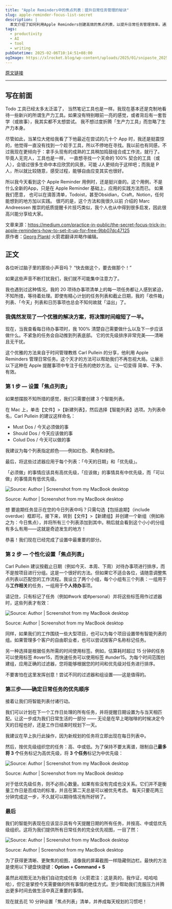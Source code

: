 ```yaml
---
title: "Apple Reminders中的焦点列表：提升日常任务管理的秘诀"
slug: apple-reminder-focus-list-secret
description: |
  本文介绍了如何利用Apple Reminders创建高效的焦点列表，以提升日常任务管理效率。通过设置智能列表和优先级排序，帮助用户明确任务目标，减少压力，实现更高效的工作流。
tags: 
  - productivity
  - AI
  - tool
  - writing
pubDatetime: 2025-02-06T10:14:51+08:00
ogImage: https://xlrocket.blog/wp-content/uploads/2025/01/snipaste_2025-01-04_11-49-03.webp?w=1200
---
```


[原文链接](https://xlrocket.blog/2025/01/04/%e3%80%90%e8%af%91%e3%80%91apple-reminder-%e4%b8%ad%e3%80%8c%e7%84%a6%e7%82%b9%e5%88%97%e8%a1%a8%e3%80%8d%e7%9a%84%e7%a7%98%e8%af%80/)

---

<!-- .entry-header -->

## 写在前面

Todo 工具已经太多太泛滥了， 当然笔记工具也是一样。我现在基本还是克制地看待一些新兴的所谓生产力工具。如果没有特别眼前一亮的感觉，或者背后有一套哲学（或故事），我其实都不太想尝试。 我不想过度折腾「生产力工具」而忽略了生产力本身。

尽管如此，当某位大佬给我看了下他最近在尝试的几十个 App 时，我还是挺震惊的，他觉得一直没有找到一个趁手工具，所以不停地在寻找。我以前也有同感，不过我现在更倾向于：拿手头现有的成熟的工具稍加捣鼓组合成工作流，就行了。 毕竟人无完人，工具也是一样， 一直想寻找一个天命的 100% 契合的工具（或人），会错过很多生命中本应欣赏的风景。可能 J人更倾向于这样吧；而我是 P人，所以就比较随意，感受过程，能够自由应变其实也很好。

所以我今天看到这个 Apple Reminder 用例时，还是挺兴奋的。这个用例，不是什么全新的App，只是在 Apple Reminder 基础上，应用的实践方法而已。 如果我们愿意， 也可以在滴答清单，Todoist，甚至Obsidian，Craft，Notion，任何能想到的地方加以实践。 很巧的是，这个方法和我很久以前 介绍的 Marc Andreessen 推崇的纸质提醒卡片技巧类似，我个人也从中得到很多启发，因此很高兴能分享给大家。

文章来源：<https://medium.com/practice-in-public/the-secret-focus-trick-in-apple-reminders-how-to-set-it-up-for-free-9bb07dc47125>\
原作者：[Georg Plankl](https://medium.com/@georg.plankl?source=post_page---byline--9bb07dc47125--------------------------------) 火箭君翻译并略作编辑。

## 正文[](https://medium.com/@georg.plankl?source=post_page---byline--9bb07dc47125--------------------------------)[](https://medium.com/practice-in-public?source=post_page---byline--9bb07dc47125--------------------------------)

各位听过脑子里的那些小声音吗？ “快去做这个，要去做那个！”

如果这些声音不断打扰我们，我们就不可能集中注意力了。

我也遇到过这种情况。我的 20 项待办事项清单上的每一项任务都让人感到紧迫，不知所措，等待着处理。即使有精心计划的任务列表和截止日期，我的「收件箱」列表、「今天」列表和日历事项也总会不知何故就「溢出」了。

### 我偶然发现了一个优雅的解决方案，将决策时间缩短了一半。

现在，当我查看每日待办事项时，我 100% 清楚自己需要做什么以及下一步应该做什么。不紧急的任务会自动推到列表底部。 它的优先级排序非常完美——清晰且无干扰。

这个优雅的方法来自于时间管理教练 Carl Pullein 的分享，他利用 Apple Reminders 管理日常任务。这个天才的方法可以帮助我们不再忽视大局。让展示以下这种在 Apple 提醒事项中专注于任务的绝妙方法。让一切变得 简单、干净、有效。

### 第 1 步 — 设置「焦点列表」

如果想摆脱不知所措的感觉，我们只需要创建 3 个智能列表。

在 Mac 上，单击【文件】>【新建列表】，然后选择【智能列表】选项。为列表命名，Carl Pullein 的建议这样命名：

* Must Dos / 今天必须做的事
* Should Dos / 今天应该做的事
* Colud Dos / 今天可以做的事

我建议为每个列表指定颜色——例如红色、黄色和绿色。

最后，将这些过滤器应用于每个列表：「今天的日期」和「优先级」。

「必须做」的事情应该具有高优先级，「应该做」的事情具有中优先级，而「可以做」的事情具有低优先级。

![Source: Author | Screenshot from my MacBook desktop](https://xlrocket.blog/wp-content/uploads/2025/01/12navwhmc0qcp-qcmpfe2kw.png)

Source: Author | Screenshot from my MacBook desktop

想 要逾期任务显示在您的今日列表中吗？只需勾选【包括逾期】（include overdue）框即可。接下来，转到【文件】>【新建组】并创建一个新组（例如称之为：今日焦点），并将所有三个列表添加到其中。稍后就会看到这个小小的分组有多么有用——这就是奇迹发生的地方！

恭喜！我们现在已经完成了设置中最重要的部分。

### 第 2 步 — 个性化设置「焦点列表」

Carl Pullein 建议按截止日期（例如今天、本周、下周）对待办事项进行排序，&#x800C;**&#x20;**&#x4E0D;是按项目进行分组。这是一个很好的方法。但如果它不适合各位，请随意调整焦点列表以匹配您的工作流程。我设立了两个小组，每个小组有三个列表：一组用于与**工作相关**的任务，一组用于**个人待办**事项。

请记住，只有标记了任务（例如#work 或#personal）并将这些标签用作过滤器时，这些列表才有效：

![Source: Author | Screenshot from my MacBook desktop](https://xlrocket.blog/wp-content/uploads/2025/01/1-z63uoqchcnlf6bwwxfxbw.png)

Source: Author | Screenshot from my MacBook desktop

同样，如果我们的工作围绕一些大型项目，也可以为每个项目设置带有智能列表的组。如果管理多个客户的自由职业者，也可以尝试按客户名称标记任务。

另一种选择是根据任务所需的时间使用标签。例如，估算耗时超过 15 分钟的任务可以使用标签 #over15，而快速任务可以使用标签 #under15。为每个时间范围创建组，应用正确的过滤器，您将能够根据您的时间和优先级对任务进行排序。

不要害怕在这里发挥创意！尝试不同的过滤器和组设置——这是值得的。

### 第三步——确定日常任务的优先顺序

接着让我们将智能列表付诸行动。

我们可以计划在下一个工作日处理的所有任务，并将提醒日期设置为与当天相匹配。让这一步成为我们日常生活的一部分 —— 无论是在早上喝咖啡的时候决定今天的日程也好，还是工作日结束时规划下一天。

我建议在早上执行此操作，因为新规划的任务将立即出现在每日列表中。

然后，按优先级组织您的任务：高、中或低。为了保持不要太离谱，限制自己**最多将 3 个**任务标记为高优先级，将 **3 个任务**标记为中优先级：

![Source: Author | Screenshot from my MacBook desktop](https://xlrocket.blog/wp-content/uploads/2025/01/1tufo2iliyuaj6tn295xdjq.png)

Source: Author | Screenshot from my MacBook desktop

对于低优先级任务，则不必担心数量。如果有些没有完成也没关系。它们并不是衡量工作日是否成功的标准，并且在第二天总是可以被优先考虑。 每天只要花两三分钟完成这一步，不久就可以期待情况有所好转了。

### 最后

我们的智能列表现在应该显示具有今天提醒日期的所有任务，并按高、中或低优先级组织。这将为我们提供所有日常任务的完全优先视图，一目了然：

![Source: Author | Screenshot from my MacBook desktop](https://xlrocket.blog/wp-content/uploads/2025/01/1kxgl7m5ibgmgsyj64dohyq.png)

Source: Author | Screenshot from my MacBook desktop

为了获得更清晰、更聚焦的视图，请像我的屏幕截图一样隐藏侧边栏。最快的方法是使用以下键盘快捷键：**Option + Command + S**

虽然此视图无法为我们自动完成任务（火箭君注：这是真的，我作证，哈哈哈哈），但它是掌控今天需要做的所有事情的绝佳方式。至少帮助我们克服压力并腾出更多时间去做生活中真正重要的事情。

现在就去花 10 分钟设置「焦点列表」清单，并养成每天规划的习惯吧！

<!-- .entry-content -->

<!-- .entry-footer -->


